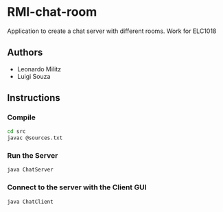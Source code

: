 # RMI-chat-room
Application to create a chat server with different rooms. Work for ELC1018

## Authors
- Leonardo Militz
- Luigi Souza

## Instructions

### Compile
```sh
cd src
javac @sources.txt
```

### Run the Server
```sh
java ChatServer
```

### Connect to the server with the Client GUI
```sh
java ChatClient
```
